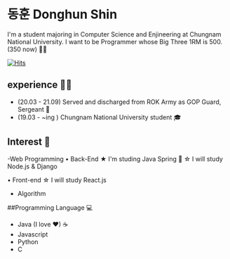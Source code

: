 # 동훈 Donghun Shin

I'm a student majoring in Computer Science and Enjineering at Chungnam National University.
I want to be Programmer whose Big Three 1RM is 500. (350 now) 💪🏻



[![Hits](https://hits.seeyoufarm.com/api/count/incr/badge.svg?url=https%3A%2F%2Fgithub.com%2FShinDongHun1%2FShinDongHun1&count_bg=%23707070&title_bg=%23000000&icon=&icon_color=%23E7E7E7&title=VISIT&edge_flat=false)](https://hits.seeyoufarm.com)
<br>
## experience 🤹‍♀️
- (20.03 - 21.09) Served and discharged from ROK Army as GOP Guard, Sergeant 🔫
- (19.03 - ~ing ) Chungnam National University student 🎓

## Interest 👀
-Web Programming
 • Back-End
   ★ I'm studing Java Spring 🌱
   ☆ I will study Node.js & Django

 • Front-end
   ☆ I will study React.js

- Algorithm

##Programming Language 💻
- Java (I love ❤) ☕
- Javascript
- Python
- C





